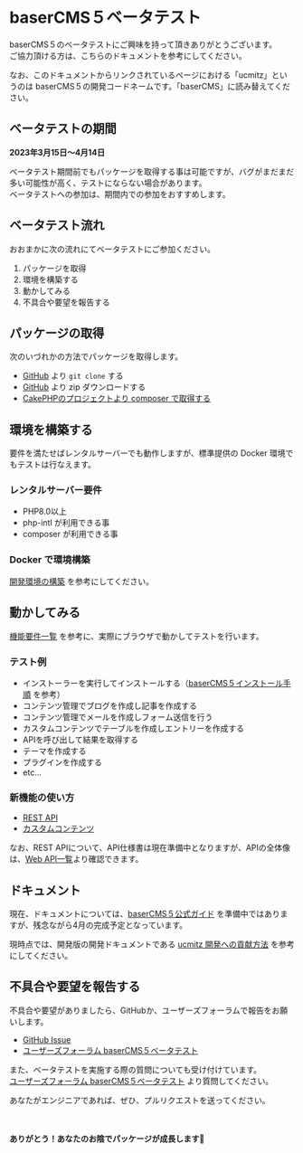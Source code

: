 # baserCMS５ベータテスト

baserCMS５のベータテストにご興味を持って頂きありがとうございます。  
ご協力頂ける方は、こちらのドキュメントを参考にしてください。

なお、このドキュメントからリンクされているページにおける「ucmitz」というのは baserCMS５の開発コードネームです。「baserCMS」に読み替えてください。

## ベータテストの期間
**2023年3月15日〜4月14日**  

ベータテスト期間前でもパッケージを取得する事は可能ですが、バグがまだまだ多い可能性が高く、テストにならない場合があります。  
ベータテストへの参加は、期間内での参加をおすすめします。

## ベータテスト流れ
おおまかに次の流れにてベータテストにご参加ください。

1. パッケージを取得 
2. 環境を構築する 
3. 動かしてみる 
4. 不具合や要望を報告する

## パッケージの取得
次のいづれかの方法でパッケージを取得します。

- [GitHub](https://github.com/baserproject/ucmitz) より `git clone` する
- [GitHub](https://github.com/baserproject/ucmitz) より zip ダウンロードする
- [CakePHPのプロジェクトより composer で取得する](https://github.com/baserproject/ucmitz/wiki/ucmitz%E3%82%92CakePHP4%E3%81%AE%E3%83%97%E3%83%AD%E3%82%B8%E3%82%A7%E3%82%AF%E3%83%88%E3%81%A7%E5%88%A9%E7%94%A8%E3%81%99%E3%82%8B)

## 環境を構築する
要件を満たせばレンタルサーバーでも動作しますが、標準提供の Docker 環境でもテストは行なえます。

### レンタルサーバー要件
- PHP8.0以上
- php-intl が利用できる事
- composer が利用できる事

### Docker で環境構築
[開発環境の構築](./preparation/environment) を参考にしてください。

## 動かしてみる
[機能要件一覧](https://docs.google.com/spreadsheets/d/1YT5PuZQdDNU0wrZdqYbh74KuLSw1SIt4_EKwPWOfDKA/edit#gid=0) を参考に、実際にブラウザで動かしてテストを行います。

### テスト例
- インストーラーを実行してインストールする（[baserCMS５インストール手順](./preparation/installer) を参考）
- コンテンツ管理でブログを作成し記事を作成する
- コンテンツ管理でメールを作成しフォーム送信を行う
- カスタムコンテンツでテーブルを作成しエントリーを作成する
- APIを呼び出して結果を取得する
- テーマを作成する
- プラグインを作成する
- etc...

### 新機能の使い方
- [REST API](./specification/baser-core/common/rest_api)
- [カスタムコンテンツ](./etc/custom_content)

なお、REST APIについて、API仕様書は現在準備中となりますが、APIの全体像は、[Web API一覧](https://docs.google.com/spreadsheets/d/1YT5PuZQdDNU0wrZdqYbh74KuLSw1SIt4_EKwPWOfDKA/edit#gid=1129992221)より確認できます。

## ドキュメント
現在、ドキュメントについては、[baserCMS５公式ガイド](../index) を準備中ではありますが、残念ながら4月の完成予定となっています。

現時点では、開発版の開発ドキュメントである [ucmitz 開発への貢献方法](../ucmitz/) を参考にしてください。  

## 不具合や要望を報告する
不具合や要望がありましたら、GitHubか、ユーザーズフォーラムで報告をお願いします。

- [GitHub Issue](https://github.com/baserproject/ucmitz/issues)
- [ユーザーズフォーラム baserCMS５ベータテスト](https://forum.basercms.net/c/basercms5-beta-test/16)

また、ベータテストを実施する際の質問についても受け付けています。  
[ユーザーズフォーラム baserCMS５ベータテスト](https://forum.basercms.net/c/basercms5-beta-test/16) より質問してください。

あなたがエンジニアであれば、ぜひ、プルリクエストを送ってください。

　
　
　　
　　

**ありがとう！あなたのお陰でパッケージが成長します🎉**

　
　
